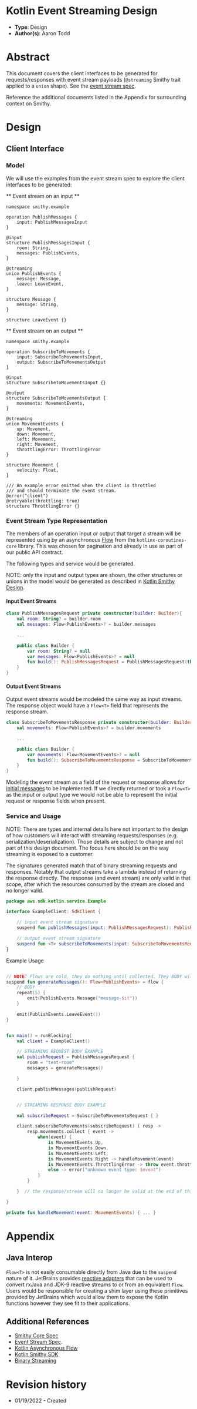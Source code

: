 # Kotlin Event Streaming Design

* **Type**: Design
* **Author(s)**: Aaron Todd

# Abstract

This document covers the client interfaces to be generated for requests/responses with event stream payloads 
(`@streaming` Smithy trait applied to a `union` shape). See the [event stream spec](https://awslabs.github.io/smithy/1.0/spec/core/stream-traits.html#event-streams).

Reference the additional documents listed in the Appendix for surrounding context on Smithy.


# Design

## Client Interface

### Model

We will use the examples from the event stream spec to explore the client interfaces to be generated:


** Event stream on an input **

```
namespace smithy.example

operation PublishMessages {
    input: PublishMessagesInput
}

@input
structure PublishMessagesInput {
    room: String,
    messages: PublishEvents,
}

@streaming
union PublishEvents {
    message: Message,
    leave: LeaveEvent,
}

structure Message {
    message: String,
}

structure LeaveEvent {}
```

** Event stream on an output **

```
namespace smithy.example

operation SubscribeToMovements {
    input: SubscribeToMovementsInput,
    output: SubscribeToMovementsOutput
}

@input
structure SubscribeToMovementsInput {}

@output
structure SubscribeToMovementsOutput {
    movements: MovementEvents,
}

@streaming
union MovementEvents {
    up: Movement,
    down: Movement,
    left: Movement,
    right: Movement,
    throttlingError: ThrottlingError
}

structure Movement {
    velocity: Float,
}

/// An example error emitted when the client is throttled
/// and should terminate the event stream.
@error("client")
@retryable(throttling: true)
structure ThrottlingError {}
```


### Event Stream Type Representation

The members of an operation input or output that target a stream will be represented using by an asynchronous [Flow](https://kotlinlang.org/docs/reference/coroutines/flow.html) 
from the `kotlinx-coroutines-core` library. This was chosen for pagination and already in use as part of our public API contract.


The following types and service would be generated. 

NOTE: only the input and output types are shown, the other structures or unions in the model would be generated as described in [Kotlin Smithy Design](kotlin-smithy-sdk.md).

#### Input Event Streams


```kt
class PublishMessagesRequest private constructor(builder: Builder){
    val room: String? = builder.room
    val messages: Flow<PublishEvents>? = builder.messages

    ...

    public class Builder {
        var room: String? = null
        var messages: Flow<PublishEvents>? = null
        fun build(): PublishMessagesRequest = PublishMessagesRequest(this)
    }
}

```

#### Output Event Streams

Output event streams would be modeled the same way as input streams. The response object would have a `Flow<T>` field that represents the response stream.

```kt
class SubscribeToMovementsResponse private constructor(builder: Builder){
    val movements: Flow<PublishEvents>? = builder.movements

    ...

    public class Builder {
        var movements: Flow<MovementEvents>? = null
        fun build(): SubscribeToMovementsResponse = SubscribeToMovementsResponse(this)
    }
}

```


Modeling the event stream as a field of the request or response allows for [initial messages](https://awslabs.github.io/smithy/1.0/spec/core/stream-traits.html#initial-messages) 
to be implemented. If we directly returned or took a `Flow<T>` as the input or output type we would not be able to represent the initial request or response fields when present.


### **Service and Usage**

NOTE: There are types and internal details here not important to the design of how customers will interact with 
streaming requests/responses (e.g. serialization/deserialization). 
Those details are subject to change and not part of this design document. The focus here should be on the way 
streaming is exposed to a customer.


The signatures generated match that of binary streaming requests and responses. Notably that output streams take a lambda instead of returning the response directly.
The response (and event stream) are only valid in that scope, after which the resources consumed by the stream are closed and no longer valid.


```kt
package aws.sdk.kotlin.service.Example

interface ExampleClient: SdkClient {

    // input event stream signature
    suspend fun publishMessages(input: PublishMessagesRequest): PublishMessagesResponse 

    // output event stream signature
    suspend fun <T> subscribeToMovements(input: SubscribeToMovementsRequest, block: suspend (SubscribeToMovementsResponse) -> T): T 
}
```


Example Usage

```kt

// NOTE: Flows are cold, they do nothing until collected. They BODY will not be ran until then.
suspend fun generateMessages(): Flow<PublishEvents> = flow {
    // BODY
    repeat(5) {
        emit(PublishEvents.Message("message-$it"))
    }

    emit(PublishEvents.LeaveEvent())
}


fun main() = runBlocking{
    val client = ExampleClient()

    // STREAMING REQUEST BODY EXAMPLE
    val publishRequest = PublishMessagesRequest {
        room = "test-room"
        messages = generateMessages()

    }

    client.publishMessages(publishRequest)


    // STREAMING RESPONSE BODY EXAMPLE

    val subscribeRequest = SubscribeToMovementsRequest { }

    client.subscribeToMovements(subscribeRequest) { resp ->
        resp.movements.collect { event ->
            when(event) {
                is MovementEvents.Up,
                is MovementEvents.Down,
                is MovementEvents.Left,
                is MovementEvents.Right -> handleMovement(event)
                is MovementEvents.ThrottlingError -> throw event.throttlingError
                else -> error("unknown event type: $event")
            }
        }

    }  // the response/stream will no longer be valid at the end of this block though

}

private fun handleMovement(event: MovementEvents) { ... }
```

# Appendix


## Java Interop

`Flow<T>` is not easily consumable directly from Java due to the `suspend` nature of it. JetBrains provides 
[reactive adapters](https://github.com/Kotlin/kotlinx.coroutines/tree/master/reactive) that can be used to convert rxJava and JDK-9 
reactive streams to or from an equivalent `Flow`. Users would be responsible for creating a shim layer using these primitives provided
by JetBrains which would allow them to expose the Kotlin functions however they see fit to their applications. 


## Additional References

* [Smithy Core Spec](https://awslabs.github.io/smithy/1.0/spec/core/shapes.html)
* [Event Stream Spec](https://awslabs.github.io/smithy/1.0/spec/core/stream-traits.html#event-streams).
* [Kotlin Asynchronous Flow](https://kotlinlang.org/docs/reference/coroutines/flow.html) 
* [Kotlin Smithy SDK](kotlin-smithy-sdk.md)
* [Binary Streaming](binary-streaming.md)

# Revision history

* 01/19/2022 - Created
